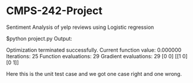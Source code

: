 # CMPS-242-Project
Sentiment Analysis of yelp reviews using Logistic regression


$python project.py
Output:

Optimization terminated successfully.
         Current function value: 0.000000
         Iterations: 25
         Function evaluations: 29
         Gradient evaluations: 29
[0 0]
[[1 0]
 [0 1]]

Here this is the unit test case and we got one case right and one wrong.
